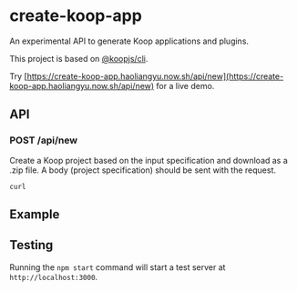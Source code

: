 # create-koop-app

An experimental API to generate Koop applications and plugins.

This project is based on [@koopjs/cli](https://github.com/koopjs/koop-cli).

Try [https://create-koop-app.haoliangyu.now.sh/api/new](https://create-koop-app.haoliangyu.now.sh/api/new) for a live demo.

## API

### POST /api/new

Create a Koop project based on the input specification and download as a .zip file. A body (project specification) should be sent with the request.

```
curl
```

## Example

## Testing

Running the `npm start` command will start a test server at `http://localhost:3000`.
